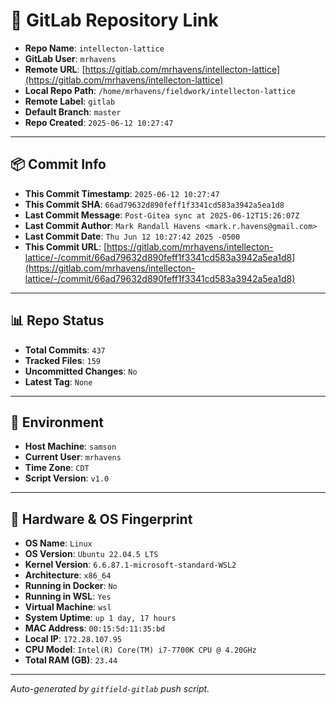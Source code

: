 # 🔗 GitLab Repository Link

- **Repo Name**: `intellecton-lattice`
- **GitLab User**: `mrhavens`
- **Remote URL**: [https://gitlab.com/mrhavens/intellecton-lattice](https://gitlab.com/mrhavens/intellecton-lattice)
- **Local Repo Path**: `/home/mrhavens/fieldwork/intellecton-lattice`
- **Remote Label**: `gitlab`
- **Default Branch**: `master`
- **Repo Created**: `2025-06-12 10:27:47`

---

## 📦 Commit Info

- **This Commit Timestamp**: `2025-06-12 10:27:47`
- **This Commit SHA**: `66ad79632d890feff1f3341cd583a3942a5ea1d8`
- **Last Commit Message**: `Post-Gitea sync at 2025-06-12T15:26:07Z`
- **Last Commit Author**: `Mark Randall Havens <mark.r.havens@gmail.com>`
- **Last Commit Date**: `Thu Jun 12 10:27:42 2025 -0500`
- **This Commit URL**: [https://gitlab.com/mrhavens/intellecton-lattice/-/commit/66ad79632d890feff1f3341cd583a3942a5ea1d8](https://gitlab.com/mrhavens/intellecton-lattice/-/commit/66ad79632d890feff1f3341cd583a3942a5ea1d8)

---

## 📊 Repo Status

- **Total Commits**: `437`
- **Tracked Files**: `159`
- **Uncommitted Changes**: `No`
- **Latest Tag**: `None`

---

## 🧽 Environment

- **Host Machine**: `samson`
- **Current User**: `mrhavens`
- **Time Zone**: `CDT`
- **Script Version**: `v1.0`

---

## 🧬 Hardware & OS Fingerprint

- **OS Name**: `Linux`
- **OS Version**: `Ubuntu 22.04.5 LTS`
- **Kernel Version**: `6.6.87.1-microsoft-standard-WSL2`
- **Architecture**: `x86_64`
- **Running in Docker**: `No`
- **Running in WSL**: `Yes`
- **Virtual Machine**: `wsl`
- **System Uptime**: `up 1 day, 17 hours`
- **MAC Address**: `00:15:5d:11:35:bd`
- **Local IP**: `172.28.107.95`
- **CPU Model**: `Intel(R) Core(TM) i7-7700K CPU @ 4.20GHz`
- **Total RAM (GB)**: `23.44`

---

_Auto-generated by `gitfield-gitlab` push script._
